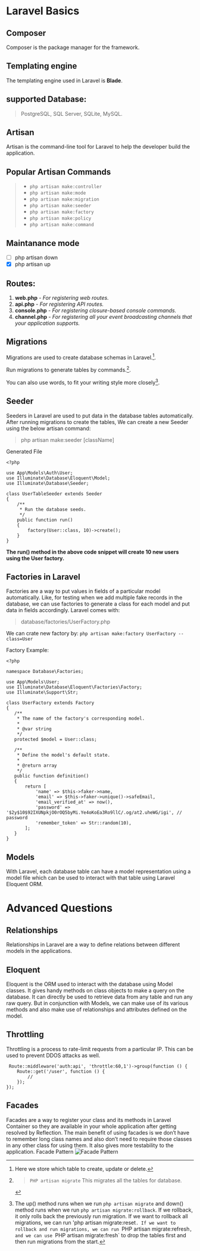 # Laravel Basics
## Composer
Composer is the package manager for the framework.
## Templating engine
The templating engine used in Laravel is **Blade**.
## supported Database: 
> PostgreSQL, SQL Server, SQLite, MySQL.
## Artisan
Artisan is the command-line tool for Laravel to help the developer build the application.
## Popular Artisan Commands
> - `php artisan make:controller`
> - `php artisan make:mode`
> - `php artisan make:migration`
> - `php artisan make:seeder`
> - `php artisan make:factory`
> - `php artisan make:policy`
> - `php artisan make:command`

## Maintanance mode
- [ ] php artisan down
- [x] php artisan up

## Routes: 
1. **web.php** - *For registering web routes.*
2. **api.php** - *For registering API routes.*
3. **console.php** - *For registering closure-based console commands.*
4. **channel.php** - *For registering all your event broadcasting channels that your application supports.*

## Migrations
Migrations are used to create database schemas in Laravel.[^1].

Run migrations to generate tables by commands.[^2].  

You can also use words, to fit your writing style more closely[^note].

[^1]: Here  we store which table to create, update or delete.
[^2]: > `PHP artisan migrate`
  This migrates all the tables for database.
[^note]:
    The up() method runs when we run `php artisan migrate` and down() method runs when we run `php artisan migrate:rollback`.
    If we rollback, it only rolls back the previously run migration.
    If we want to rollback all migrations, we can run 'php artisan migrate:reset`.
    If we want to rollback and run migrations, we can run `PHP artisan migrate:refresh`, and we can use `PHP artisan migrate:fresh` to drop the tables first and then run migrations from the start.

## Seeder
Seeders in Laravel are used to put data in the database tables automatically.
After running migrations to create the tables, We can create a new Seeder using the below artisan command:
 > php artisan make:seeder [className]

Generated File
```
<?php

use App\Models\Auth\User;
use Illuminate\Database\Eloquent\Model;
use Illuminate\Database\Seeder;

class UserTableSeeder extends Seeder
{
    /**
     * Run the database seeds.
     */
    public function run()
    {
        factory(User::class, 10)->create();
    }
}
```
**The run() method in the above code snippet will create 10 new users using the User factory.**

## Factories in Laravel
Factories are a way to put values in fields of a particular model automatically. Like, for testing when we add multiple fake records in the database, we can use factories to generate a class for each model and put data in fields accordingly.
Laravel comes with: 
> database/factories/UserFactory.php

We can crate new factory by:
`php artisan make:factory UserFactory --class=User`

Factory Example:
```
<?php

namespace Database\Factories;

use App\Models\User;
use Illuminate\Database\Eloquent\Factories\Factory;
use Illuminate\Support\Str;

class UserFactory extends Factory
{
   /**
    * The name of the factory's corresponding model.
    *
    * @var string
    */
   protected $model = User::class;

   /**
    * Define the model's default state.
    *
    * @return array
    */
   public function definition()
   {
       return [
           'name' => $this->faker->name,
           'email' => $this->faker->unique()->safeEmail,
           'email_verified_at' => now(),
           'password' => '$2y$10$92IXUNpkjO0rOQ5byMi.Ye4oKoEa3Ro9llC/.og/at2.uheWG/igi', // password
           'remember_token' => Str::random(10),
       ];
   }
}
```

## Models
With Laravel, each database table can have a model representation using a model file which can be used to interact with that table using Laravel Eloquent ORM.


# Advanced Questions
## Relationships
Relationships in Laravel are a way to define relations between different models in the applications.

## Eloquent
 Eloquent is the ORM used to interact with the database using Model classes. It gives handy methods on class objects to make a query on the database.  It can directly be used to retrieve data from any table and run any raw query. But in conjunction with Models, we can make use of its various methods and also make use of relationships and attributes defined on the model.

 ## Throttling
Throttling is a process to rate-limit requests from a particular IP. This can be used to prevent DDOS attacks as well.
```
 Route::middleware('auth:api', 'throttle:60,1')->group(function () {
    Route::get('/user', function () {
        //
    });
});
```

## Facades
Facades are a way to register your class and its methods in Laravel Container so they are available in your whole application after getting resolved by Reflection.
    The main benefit of using facades is we don’t have to remember long class names and also don’t need to require those classes in any other class for using them. It also gives more testability to the application.
Facade Pattern
![Facade Pattern](https://s3.ap-south-1.amazonaws.com/myinterviewtrainer-domestic/public_assets/assets/000/000/109/original/Facades.png?1615293174)
